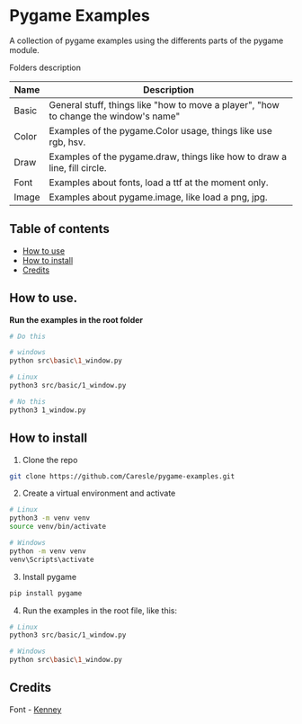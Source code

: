 # Pygame Examples

A collection of pygame examples using the differents parts of the pygame module.

Folders description

| Name  | Description                                                                          |
|-------|--------------------------------------------------------------------------------------|
| Basic | General stuff, things like "how to move a player", "how to change the window's name" |
| Color | Examples of the pygame.Color usage, things like use rgb, hsv.                        |
| Draw  | Examples of the pygame.draw, things like how to draw a line, fill circle.            |
| Font  | Examples about fonts, load a ttf at the moment only.                                 |
| Image | Examples about pygame.image, like load a png, jpg.                                   |

## Table of contents
- [How to use](#how-to-use)
- [How to install](#how-to-install)
- [Credits](#credits)

## How to use.
**Run the examples in the root folder**

```bash
# Do this

# windows
python src\basic\1_window.py

# Linux
python3 src/basic/1_window.py

# No this
python3 1_window.py
```

## How to install

1. Clone the repo
```bash
git clone https://github.com/Caresle/pygame-examples.git
```

2. Create a virtual environment and activate
```bash
# Linux
python3 -m venv venv
source venv/bin/activate

# Windows
python -m venv venv
venv\Scripts\activate
```

3. Install pygame
```bash
pip install pygame
```

4. Run the examples in the root file, like this:
```bash
# Linux
python3 src/basic/1_window.py

# Windows
python src\basic\1_window.py
```

## Credits
Font - [Kenney](https://www.kenney.nl)
